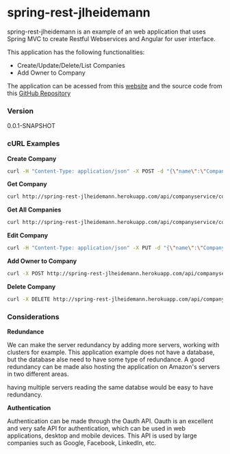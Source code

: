 # spring-rest-jlheidemann

spring-rest-jlheidemann is an example of an web application that uses Spring MVC to create Restful Webservices and Angular for user interface.

This application has the following functionalities:

- Create/Update/Delete/List Companies
- Add Owner to Company 

The application can be acessed from this [website][appSite] and the source code from this [GitHub Repository][git-repo-url]

### Version
0.0.1-SNAPSHOT

### cURL Examples
**Create Company**
```sh
curl -H "Content-Type: application/json" -X POST -d "{\"name\":\"Company1\",\"address\":\"Address1\",\"city\":\"City1\",\"country\":\"Country1\",\"email\":\"email@email.com\",\"phoneNumber\":\"1234567890\"}" http://spring-rest-jlheidemann.herokuapp.com/api/companyservice/companies
```

**Get Company**
```sh
curl http://spring-rest-jlheidemann.herokuapp.com/api/companyservice/companies/1
```
**Get All Companies**
```sh
curl http://spring-rest-jlheidemann.herokuapp.com/api/companyservice/companies
```
**Edit Company**
```sh
curl -H "Content-Type: application/json" -X PUT -d "{\"name\":\"Company2\",\"address\":\"Address2\",\"city\":\"City2\",\"country\":\"Country2\",\"email\":\"email2@email.com\",\"phoneNumber\":\"0123456789\"}" http://spring-rest-jlheidemann.herokuapp.com/api/companyservice/companies/1
```
**Add Owner to Company**
```sh
curl -X POST http://spring-rest-jlheidemann.herokuapp.com/api/companyservice/companies/1/Owner1
```
**Delete Company**
```sh
curl -X DELETE http://spring-rest-jlheidemann.herokuapp.com/api/companyservice/companies/1
```

### Considerations
**Redundance**

We can make the server redundancy by adding more servers, working with clusters for example. This application example does not have a database, but the database alse need to have some type of redundance.
A good redundancy can be made also hosting the application on Amazon's servers in two different areas.

having multiple servers reading the same databse would be easy to have redundancy.

**Authentication**

Authentication can be made through the Oauth API.
Oauth is an excellent and very safe API for authentication, which can be used in web applications, desktop and mobile devices. This API is used by large companies such as Google, Facebook, LinkedIn, etc.


[appSite]: <https://spring-rest-jlheidemann.herokuapp.com>
[git-repo-url]: <https://github.com/jeanleno/SpringRestService.git>
